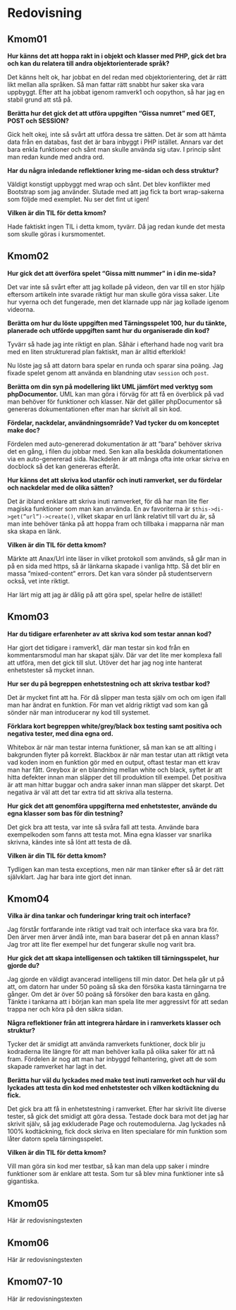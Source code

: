---
...
Redovisning
=========================



Kmom01
-------------------------

**Hur känns det att hoppa rakt in i objekt och klasser med PHP, gick det bra och kan du relatera till andra objektorienterade språk?**

Det känns helt ok, har jobbat en del redan med objektorientering, det är rätt likt mellan alla språken. Så man fattar rätt snabbt hur saker ska vara uppbyggt. Efter att ha jobbat igenom ramverk1 och oopython, så har jag en stabil grund att stå på.

**Berätta hur det gick det att utföra uppgiften “Gissa numret” med GET, POST och SESSION?**

Gick helt okej, inte så svårt att utföra dessa tre sätten. Det är som att hämta data från en databas, fast det är bara inbyggt i PHP istället. Annars var det bara enkla funktioner och sånt man skulle använda sig utav. I princip sånt man redan kunde med andra ord.

**Har du några inledande reflektioner kring me-sidan och dess struktur?**

Väldigt konstigt uppbyggt med wrap och sånt. Det blev konflikter med Bootstrap som jag använder. Slutade med att jag fick ta bort wrap-sakerna som följde med exemplet. Nu ser det fint ut igen!

**Vilken är din TIL för detta kmom?**

Hade faktiskt ingen TIL i detta kmom, tyvärr. Då jag redan kunde det mesta som skulle göras i kursmomentet.





Kmom02
-------------------------

**Hur gick det att överföra spelet “Gissa mitt nummer” in i din me-sida?**

Det var inte så svårt efter att jag kollade på videon, den var till en stor hjälp eftersom artikeln inte svarade riktigt hur man skulle göra vissa saker. Lite hur vyerna och det fungerade, men det klarnade upp när jag kollade igenom videorna.

**Berätta om hur du löste uppgiften med Tärningsspelet 100, hur du tänkte, planerade och utförde uppgiften samt hur du organiserade din kod?**

Tyvärr så hade jag inte riktigt en plan. Såhär i efterhand hade nog varit bra med en liten strukturerad plan faktiskt, man är alltid efterklok!

Nu löste jag så att datorn bara spelar en runda och sparar sina poäng.
Jag fixade spelet genom att använda en blandning utav `session` och `post`.

**Berätta om din syn på modellering likt UML jämfört med verktyg som phpDocumentor.**
UML kan man göra i förväg för att få en överblick på vad man behöver för funktioner och klasser. När det gäller phpDocumentor så genereras dokumentationen efter man har skrivit all sin kod.

**Fördelar, nackdelar, användningsområde? Vad tycker du om konceptet make doc?**

Fördelen med auto-genererad dokumentation är att ”bara” behöver skriva det en gång, i filen du jobbar med. Sen kan alla beskåda dokumentationen via en auto-genererad sida. Nackdelen är att många ofta inte orkar skriva en docblock så det kan genereras efteråt.

**Hur känns det att skriva kod utanför och inuti ramverket, ser du fördelar och nackdelar med de olika sätten?**

Det är ibland enklare att skriva inuti ramverket, för då har man lite fler magiska funktioner som man kan använda. En av favoriterna är `$this->di->get(”url”)->create()`, vilket skapar en url länk relativt till vart du är, så man inte behöver tänka på att hoppa fram och tillbaka i mapparna när man ska skapa en länk.


**Vilken är din TIL för detta kmom?**

Märkte att Anax/Url inte läser in vilket protokoll som används, så går man in på en sida med https, så är länkarna skapade i vanliga http. Så det blir en massa ”mixed-content” errors. Det kan vara sönder på studentservern också, vet inte riktigt.

Har lärt mig att jag är dålig på att göra spel, spelar hellre de istället!




Kmom03
-------------------------

**Har du tidigare erfarenheter av att skriva kod som testar annan kod?**

Har gjort det tidigare i ramverk1, där man testar sin kod från en kommentarsmodul man har skapat själv. Där var det lite mer komplexa fall att utföra, men det gick till slut. Utöver det har jag nog inte hanterat enhetstester så mycket innan.

**Hur ser du på begreppen enhetstestning och att skriva testbar kod?**

Det är mycket fint att ha. För då slipper man testa själv om och om igen ifall man har ändrat en funktion. För man vet aldrig riktigt vad som kan gå sönder när man introducerar ny kod till systemet.

**Förklara kort begreppen white/grey/black box testing samt positiva och negativa tester, med dina egna ord.**

Whitebox är när man testar interna funktioner, så man kan se att allting i bakgrunden flyter på korrekt. Blackbox är när man testar utan att riktigt veta vad koden inom en funktion gör med en output, oftast testar man ett krav man har fått. Greybox är en blandning mellan white och black, syftet är att hitta defekter innan man släpper det till produktion till exempel.
Det positiva är att man hittar buggar och andra saker innan man släpper det skarpt. Det negativa är väl att det tar extra tid att skriva alla testerna.

**Hur gick det att genomföra uppgifterna med enhetstester, använde du egna klasser som bas för din testning?**

Det gick bra att testa, var inte så svåra fall att testa. Använde bara exempelkoden som fanns att testa mot. Mina egna klasser var snarlika skrivna, kändes inte så lönt att testa de då.

**Vilken är din TIL för detta kmom?**

Tydligen kan man testa exceptions, men när man tänker efter så är det rätt självklart. Jag har bara inte gjort det innan.




Kmom04
-------------------------

**Vilka är dina tankar och funderingar kring trait och interface?**

Jag förstår fortfarande inte riktigt vad trait och interface ska vara bra för. Den ärver men ärver ändå inte, man bara baserar det på en annan klass? Jag tror att lite fler exempel hur det fungerar skulle nog varit bra.

**Hur gick det att skapa intelligensen och taktiken till tärningsspelet, hur gjorde du?**

Jag gjorde en väldigt avancerad intelligens till min dator. Det hela går ut på att, om datorn har under 50 poäng så ska den försöka kasta tärningarna tre gånger. Om det är över 50 poäng så försöker den bara kasta en gång. Tänkte i tankarna att i början kan man spela lite mer aggressivt för att sedan trappa ner och köra på den säkra sidan.

**Några reflektioner från att integrera hårdare in i ramverkets klasser och struktur?**

Tycker det är smidigt att använda ramverkets funktioner, dock blir ju kodraderna lite längre för att man behöver kalla på olika saker för att nå fram. Fördelen är nog att man har inbyggd felhantering, givet att de som skapade ramverket har lagt in det.

**Berätta hur väl du lyckades med make test inuti ramverket och hur väl du lyckades att testa din kod med enhetstester och vilken kodtäckning du fick.**

Det gick bra att få in enhetstestning i ramverket. Efter har skrivit lite diverse tester, så gick det smidigt att göra dessa. Testade dock bara mot det jag har skrivit själv, så jag exkluderade Page och routemodulerna. Jag lyckades nå 100% kodtäckning, fick dock skriva en liten specialare för min funktion som låter datorn spela tärningsspelet.

**Vilken är din TIL för detta kmom?**

Vill man göra sin kod mer testbar, så kan man dela upp saker i mindre funktioner som är enklare att testa. Som tur så blev mina funktioner inte så gigantiska.



Kmom05
-------------------------

Här är redovisningstexten



Kmom06
-------------------------

Här är redovisningstexten



Kmom07-10
-------------------------

Här är redovisningstexten
